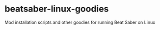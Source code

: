 # beatsaber-linux-goodies
Mod installation scripts and other goodies for running Beat Saber on Linux
